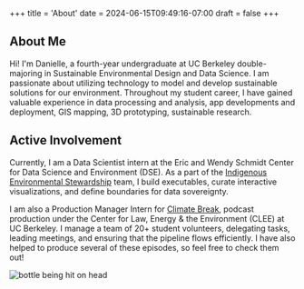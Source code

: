 +++
title = 'About'
date = 2024-06-15T09:49:16-07:00
draft = false
+++

## About Me

Hi! I'm Danielle, a fourth-year undergraduate at UC Berkeley double-majoring in Sustainable Environmental Design and Data Science. I am passionate about utilizing technology to model and develop sustainable solutions for our environment. Throughout my student career, I have gained valuable experience in data processing and analysis, app developments and deployment, GIS mapping, 3D prototyping, sustainable research.

## Active Involvement
Currently, I am a Data Scientist intern at the Eric and Wendy Schmidt Center for Data Science and Environment (DSE). As a part of the <a href="https://dse.berkeley.edu/programs/co-design-technology-tribal-environmental-stewardship" target="_blank" rel="noopener noreferrer">Indigenous Environmental Stewardship</a> team, I build executables, curate interactive visualizations, and define boundaries for data sovereignty.

I am also a Production Manager Intern for <a href="https://climatebreak.org" target="_blank" rel="noopener noreferrer">Climate Break</a>, podcast production under the Center for Law, Energy & the Environment (CLEE) at UC Berkeley. I manage a team of 20+ student volunteers, delegating tasks, leading meetings, and ensuring that the pipeline flows efficiently. I have also helped to produce several of these episodes, so feel free to check them out!

![bottle being hit on head](/images/bottle_meme.jpg)